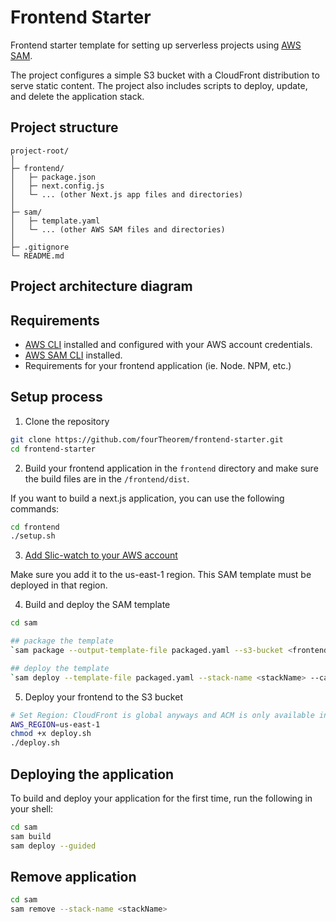 # Frontend Starter 

Frontend starter template for setting up serverless projects using [AWS SAM](https://aws.amazon.com/serverless/sam/).

The project configures a simple S3 bucket with a CloudFront distribution to serve static content. The project also includes scripts to deploy, update, and delete the application stack. 


## Project structure 
```
project-root/
│
├─ frontend/
│   ├─ package.json
│   ├─ next.config.js
│   └─ ... (other Next.js app files and directories)
│
├─ sam/
│   ├─ template.yaml
│   └─ ... (other AWS SAM files and directories)
│
├─ .gitignore
└─ README.md
```

## Project architecture diagram 


## Requirements 

- [AWS CLI](https://aws.amazon.com/cli/) installed and configured with your AWS account credentials.
- [AWS SAM CLI](https://docs.aws.amazon.com/serverless-application-model/latest/developerguide/serverless-sam-cli-install.html) installed.
- Requirements for your frontend application (ie. Node. NPM, etc.)

## Setup process
1. Clone the repository
```bash 
git clone https://github.com/fourTheorem/frontend-starter.git
cd frontend-starter
```

2. Build your frontend application in the `frontend` directory and make sure the build files are in the `/frontend/dist`. 

If you want to build a next.js application, you can use the following commands:
```bash
cd frontend
./setup.sh
```

3. [Add Slic-watch to your AWS account](https://github.com/fourTheorem/slic-watch#getting-started-with-aws-sam-cdk-or-cloudformation_)

Make sure you add it to the us-east-1 region. This SAM template must be deployed in that region. 


4. Build and deploy the SAM template
```bash
cd sam

## package the template
`sam package --output-template-file packaged.yaml --s3-bucket <frontend-bucketName>`

## deploy the template
`sam deploy --template-file packaged.yaml --stack-name <stackName> --capabilities CAPABILITY_IAM`
```

5. Deploy your frontend to the S3 bucket
```bash
# Set Region: CloudFront is global anyways and ACM is only available in us-east-1
AWS_REGION=us-east-1 
chmod +x deploy.sh
./deploy.sh
```


## Deploying the application

To build and deploy your application for the first time, run the following in your shell:

```bash
cd sam 
sam build
sam deploy --guided
```


## Remove application

```bash
cd sam 
sam remove --stack-name <stackName>
```


